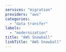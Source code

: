```yaml
---
services: "migration"
providers: "aws"
categories:
  - "data transfer"
labels:
  - "modernization"
title: "AWS Snowball"
linkTitle: "AWS Snowball"
---
```


